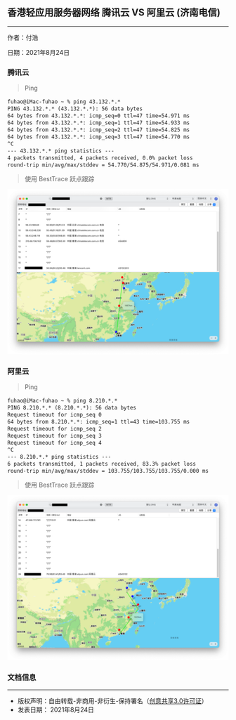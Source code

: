 ## 香港轻应用服务器网络  腾讯云 VS 阿里云 (济南电信)

***

作者：付浩

日期：2021年8月24日

### 腾讯云

> Ping

```shell
fuhao@iMac-fuhao ~ % ping 43.132.*.*
PING 43.132.*.* (43.132.*.*): 56 data bytes
64 bytes from 43.132.*.*: icmp_seq=0 ttl=47 time=54.971 ms
64 bytes from 43.132.*.*: icmp_seq=1 ttl=47 time=54.933 ms
64 bytes from 43.132.*.*: icmp_seq=2 ttl=47 time=54.825 ms
64 bytes from 43.132.*.*: icmp_seq=3 ttl=47 time=54.770 ms
^C
--- 43.132.*.* ping statistics ---
4 packets transmitted, 4 packets received, 0.0% packet loss
round-trip min/avg/max/stddev = 54.770/54.875/54.971/0.081 ms
```

> 使用 BestTrace 跃点跟踪

![trace-tencent-hk](./trace-tencent-hk.png)

### 阿里云

> Ping

```shell
fuhao@iMac-fuhao ~ % ping 8.210.*.*
PING 8.210.*.* (8.210.*.*): 56 data bytes
Request timeout for icmp_seq 0
64 bytes from 8.210.*.*: icmp_seq=1 ttl=43 time=103.755 ms
Request timeout for icmp_seq 2
Request timeout for icmp_seq 3
Request timeout for icmp_seq 4
^C
--- 8.210.*.* ping statistics ---
6 packets transmitted, 1 packets received, 83.3% packet loss
round-trip min/avg/max/stddev = 103.755/103.755/103.755/0.000 ms
```

> 使用 BestTrace 跃点跟踪

![trace-aliyun-hk](./trace-aliyun-hk.png)

### 文档信息

***

- 版权声明：自由转载-非商用-非衍生-保持署名（[创意共享3.0许可证](https://creativecommons.org/licenses/by-nc-nd/3.0/deed.zh)）
- 发表日期： 2021年8月24日